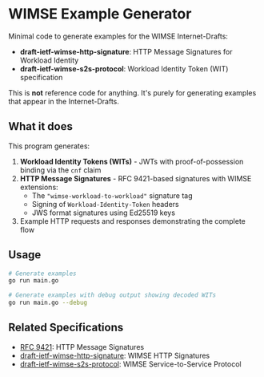 # WIMSE Example Generator

Minimal code to generate examples for the WIMSE Internet-Drafts:

- **draft-ietf-wimse-http-signature**: HTTP Message Signatures for Workload Identity
- **draft-ietf-wimse-s2s-protocol**: Workload Identity Token (WIT) specification

This is **not** reference code for anything. It's purely for generating examples that appear in the Internet-Drafts.

## What it does

This program generates:
1. **Workload Identity Tokens (WITs)** - JWTs with proof-of-possession binding via the `cnf` claim
2. **HTTP Message Signatures** - RFC 9421-based signatures with WIMSE extensions:
   - The `"wimse-workload-to-workload"` signature tag
   - Signing of `Workload-Identity-Token` headers
   - JWS format signatures using Ed25519 keys
3. Example HTTP requests and responses demonstrating the complete flow

## Usage

```bash
# Generate examples
go run main.go

# Generate examples with debug output showing decoded WITs
go run main.go --debug
```

## Related Specifications

- [RFC 9421](https://www.rfc-editor.org/rfc/rfc9421): HTTP Message Signatures
- [draft-ietf-wimse-http-signature](https://github.com/ietf-wg-wimse/draft-ietf-wimse-s2s-protocol): WIMSE HTTP Signatures
- [draft-ietf-wimse-s2s-protocol](https://github.com/ietf-wg-wimse/draft-ietf-wimse-s2s-protocol): WIMSE Service-to-Service Protocol